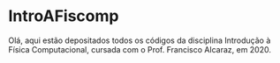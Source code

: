 # IntroAFiscomp

Olá, aqui estão depositados todos os códigos da disciplina Introdução à Física Computacional, cursada com o Prof. Francisco Alcaraz, em 2020.
